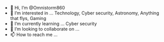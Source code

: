 - 👋 Hi, I’m @Omnistorm860
- 👀 I’m interested in ... Technology, Cyber security, Astronomy, Anything that flys, Gaming
- 🌱 I’m currently learning ... Cyber security
- 💞️ I’m looking to collaborate on ...
- 📫 How to reach me ...

<!---
Omnistorm860/Omnistorm860 is a ✨ special ✨ repository because its `README.md` (this file) appears on your GitHub profile.
You can click the Preview link to take a look at your changes.
--->
